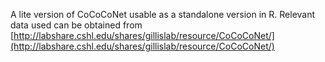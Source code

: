 A lite version of CoCoCoNet usable as a standalone version in R. Relevant data used can be obtained from 
[http://labshare.cshl.edu/shares/gillislab/resource/CoCoCoNet/](http://labshare.cshl.edu/shares/gillislab/resource/CoCoCoNet/)
